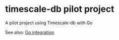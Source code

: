 # timescale-db pilot project
A pilot project using Timescale-db with Go


See also: [Go integration](https://docs.timescale.com/quick-start/latest/golang/#connect-to-timescaledb)